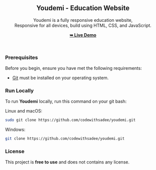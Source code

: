 <div align="center">

  <h2 align="center">Youdemi - Education Website</h2>

  Youdemi is a fully responsive education website, <br />Responsive for all devices, build using HTML, CSS, and JavaScript.

  <a href="#"><strong>➥ Live Demo</strong></a>

</div>

<br />

### Prerequisites

Before you begin, ensure you have met the following requirements:

* [Git](https://git-scm.com/downloads "Download Git") must be installed on your operating system.

### Run Locally

To run **Youdemi** locally, run this command on your git bash:

Linux and macOS:

```bash
sudo git clone https://github.com/codewithsadee/youdemi.git
```

Windows:

```bash
git clone https://github.com/codewithsadee/youdemi.git
```

### License

This project is **free to use** and does not contains any license.
